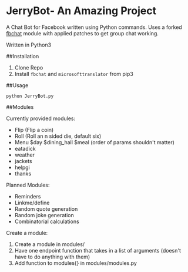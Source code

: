 # JerryBot- An Amazing Project

A Chat Bot for Facebook written using Python commands.  Uses a forked [fbchat](https://pypi.python.org/pypi/fbchat/) module with applied patches to get group chat working.

Written in Python3

##Installation

1. Clone Repo
2. Install `fbchat` and `microsofttranslator` from pip3


##Usage

`python JerryBot.py`

##Modules

Currently provided modules:
 * Flip (Flip a coin)
 * Roll (Roll an n sided die, default six)
 * Menu $day $dining_hall $meal (order of params shouldn't matter)
 * eatadick 
 * weather
 * jackets
 * helpgi
 * thanks
 
Planned Modules:
 * Reminders
 * Linkme/define
 * Random quote generation
 * Random joke generation
 * Combinatorial calculations
 
Create a module:

1. Create a module in modules/
2. Have one endpoint function that takes in a list of arguments (doesn't have to do anything with them)
3. Add function to modules{} in modules/modules.py

